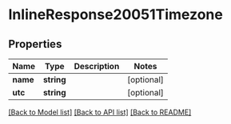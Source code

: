 # InlineResponse20051Timezone

## Properties
Name | Type | Description | Notes
------------ | ------------- | ------------- | -------------
**name** | **string** |  | [optional] 
**utc** | **string** |  | [optional] 

[[Back to Model list]](../../README.md#documentation-for-models) [[Back to API list]](../../README.md#documentation-for-api-endpoints) [[Back to README]](../../README.md)

